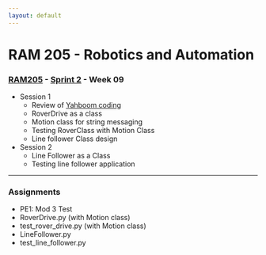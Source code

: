 ```yaml
---
layout: default
---
```


# RAM 205 - Robotics and Automation

### [RAM205](../../) - [Sprint 2](../) - Week 09

- Session 1
    - Review of [Yahboom coding](code/YahboomLineTracker.py)
    - RoverDrive as a class
    - Motion class for string messaging
    - Testing RoverClass with Motion Class
    - Line follower Class design 
- Session 2
    - Line Follower as a Class
    - Testing line follower application
    
---

### Assignments

- PE1: Mod 3 Test
- RoverDrive.py (with Motion class)
- test_rover_drive.py (with Motion class)
- LineFollower.py
- test_line_follower.py
